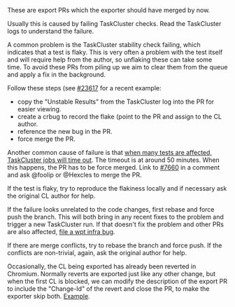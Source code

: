 These are export PRs which the exporter should have merged by now.

Usually this is caused by failing TaskCluster checks. Read the TaskCluster logs to understand the failure.

A common problem is the TaskCluster stability check failing, which indicates
that a test is flaky. This is very often a problem with the test itself and will
require help from the author, so unflaking these can take some time. To avoid
these PRs from piling up we aim to clear them from the queue and apply a fix in
the background.

Follow these steps (see [#23617](https://github.com/web-platform-tests/wpt/pull/23617) for a recent example:
- copy the "Unstable Results" from the TaskCluster log into the PR for easier
  viewing.
- create a crbug to record the flake (point to the PR and assign to the CL author.
- reference the new bug in the PR.
- force merge the PR.

Another common cause of failure is that [when many tests are affected, TaskCluster jobs will time out](https://github.com/web-platform-tests/wpt/issues/7660). The timeout is at around 50 minutes. When this happens, the PR has to be force merged. Link to [#7660](https://github.com/web-platform-tests/wpt/issues/7660) in a comment and ask @foolip or @Hexcles to merge the PR.

If the test is flaky, try to reproduce the flakiness locally and if necessary ask the original CL author for help.

If the failure looks unrelated to the code changes, first rebase and force push the branch. This will both bring in any recent fixes to the problem and trigger a new TaskCluster run. If that doesn't fix the problem and other PRs are also affected, [file a wpt infra bug](https://github.com/web-platform-tests/wpt/issues/new?labels=infra).

If there are merge conflicts, try to rebase the branch and force push. If the conflicts are non-trivial, again, ask the original author for help.

Occasionally, the CL being exported has already been reverted in Chromium. Normally reverts are exported just like any other change, but when the first CL is blocked, we can modify the description of the export PR to include the "Change-Id" of the revert and close the PR, to make the exporter skip both. [Example](https://github.com/web-platform-tests/wpt/pull/10438).
